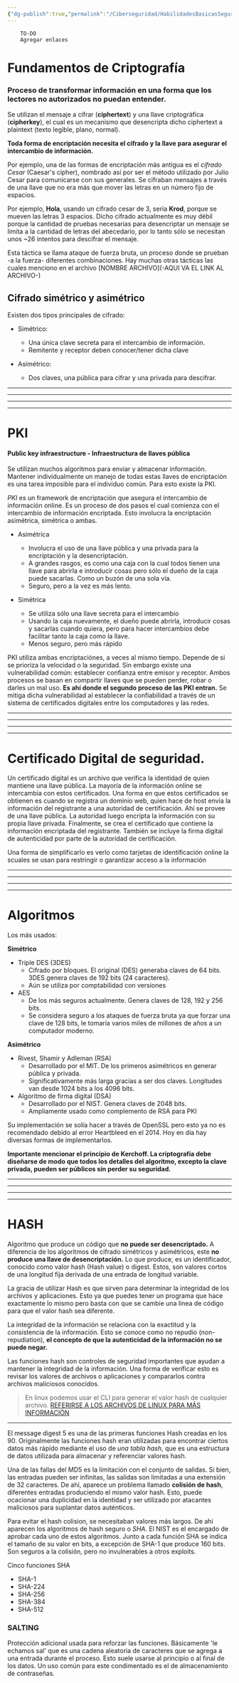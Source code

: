 ```yaml
---
{"dg-publish":true,"permalink":"/Ciberseguridad/HabilidadesBasicasSeguridad/Fundamentos de criptografia/"}
---
```


        TO-DO
        Agregar enlaces

# Fundamentos de Criptografía
### Proceso de transformar información en una forma que los lectores no autorizados no puedan entender.

Se utilizan el mensaje a cifrar (__ciphertext__) y una llave criptográfica (__cipherkey__), el cual es un mecanismo que desencripta dicho ciphertext a plaintext (texto legible, plano, normal).

__Toda forma de encriptación necesita el cifrado y la llave para asegurar el intercambio de información.__

Por ejemplo, una de las formas de encriptación más antigua es el _cifrado Cesar_ (Caesar's cipher), nombrado así por ser el método utilizado por Julio Cesar para comunicarse con sus generales.
Se cifraban mensajes a través de una llave que no era más que mover las letras en un número fijo de espacios.

Por ejemplo, __Hola__, usando un cifrado cesar de 3, sería __Krod__, porque se mueven las letras 3 espacios.
Dicho cifrado actualmente es muy débil porque la cantidad de pruebas necesarias para desencriptar un mensaje se limita a la cantidad de letras del abecedario, por lo tanto sólo se necesitan unos ~26 intentos para descifrar el mensaje.

Esta táctica se llama ataque de fuerza bruta, un proceso donde se prueban -a la fuerza- diferentes combinaciones.
Hay muchas otras tácticas las cuales menciono en el archivo [NOMBRE ARCHIVO](-AQUI VA EL LINK AL ARCHIVO-)

## Cifrado simétrico y asimétrico

Existen dos tipos principales de cifrado:
- Simétrico:
  - Una única clave secreta para el intercambio de información.
  - Remitente y receptor deben conocer/tener dicha clave

- Asimétrico:
   - Dos claves, una pública para cifrar y una privada para descifrar.

---
---
---
---

# PKI
#### Public key infraestructure - Infraestructura de llaves pública

Se utilizan muchos algoritmos para enviar y almacenar información. Mantener individualmente un manejo de todas estas llaves de encriptación es una tarea imposible para el individuo común. Para esto existe la PKI.

_PKI_ es un framework de encriptación que asegura el intercambio de información online.
Es un proceso de dos pasos el cual comienza con el intercambio de información encriptada.
Esto involucra la encriptación asimétrica, simétrica o ambas.

- Asimétrica
  - Involucra el uso de una llave pública y una privada para la encriptación y la desencriptación.
  - A grandes rasgos, es como una caja con la cual todos tienen una llave para abrirla e introducir cosas pero sólo el dueño de la caja puede sacarlas. Como un buzón de una sola vía.
  - Seguro, pero a la vez es más lento.

- Simétrica
  - Se utiliza sólo una llave secreta para el intercambio
  - Usando la caja nuevamente, el dueño puede abrirla, introducir cosas y sacarlas cuando quiera, pero para hacer intercambios debe facilitar tanto la caja como la llave.
  - Menos seguro, pero más rápido

PKI utiliza ambas encriptaciónes, a veces al mismo tiempo. Depende de si se prioriza la velocidad o la seguridad.
Sin embargo existe una vulnerabilidad común: establecer confianza entre emisor y receptor.
Ambos procesos se basan en compartir llaves que se pueden perder, robar o darles un mal uso.
__Es ahí donde el segundo proceso de las PKI entran.__
Se mitiga dicha vulnerabilidad al establecer la confiabilidad a través de un sistema de certificados digitales entre los computadores y las redes.

---
---
---
---

# Certificado Digital de seguridad.

Un certificado digital es un archivo que verifica la identidad de quien mantiene una llave pública. La mayoría de la información online se intercambia con estos certificados.
Una forma en que estos certificados se obtienen es cuando se registra un dominio web, quien hace de host envia la información del registrante a una autoridad de certificación. Ahí se provee de una llave pública. La autoridad luego encripta la información con su propia llave privada. Finalmente, se crea el certificado que contiene la información encriptada del registrante. También se incluye la firma digital de autenticidad por parte de la autoridad de certificación.

Una forma de simplificarlo es verlo como tarjetas de identificación online la scuales se usan para restringir o garantizar acceso a la información


---
---
---
---

# Algoritmos
Los más usados:

**Simétrico**
- Triple DES (3DES)
   - Cifrado por bloques. El original (DES) generaba claves de 64 bits. 3DES genera claves de 192 bits (24 caracteres).
   - Aún se utiliza por comptabilidad con versiones
 - AES
   - De los más seguros actualmente. Genera claves de 128, 192 y 256 bits.
   - Se considera seguro a los ataques de fuerza bruta ya que forzar una clave de 128 bits, le tomaría varios miles de millones de años a un computador moderno.

**Asimétrico**
- Rivest, Shamir y Adleman (RSA)
   - Desarrollado por el MIT. De los primeros asimétricos en generar pública y privada.
   - Significativamente más larga gracias a ser dos claves. Longitudes van desde 1024 bits a los 4096 bits.
- Algoritmo de firma digital (DSA)
   - Desarrollado por el NIST. Genera claves de 2048 bits.
   - Ampliamente usado como complemento de RSA para PKI

Su implementación se solía hacer a través de OpenSSL pero esto ya no es recomendado debido al error Heartbleed en el 2014. 
Hoy en día hay diversas formas de implementarlos.

**Importante mencionar el principio de Kerchoff. La criptografía debe diseñarse de modo que todos los detalles del algoritmo, excepto la clave privada, pueden ser públicos sin perder su seguridad.**

---
---
---
---

# HASH

Algoritmo que produce un código que **no puede ser desencriptado.**
A diferencia de los algoritmos de cifrado simétricos y asimétricos, este **no produce una llave de desencriptación.** Lo que produce, es un identificador, conocido como valor hash (Hash value) o digest. Estos, son valores cortos de una longitud fija derivada de una entrada de longitud variable.

La gracia de utilizar Hash es que sirven para determinar la integridad de los archivos y aplicaciones. Esto ya que puedes tener un programa que hace exactamente lo mismo pero basta con que se cambie una linea de código para que el valor hash sea diferente.

La integridad de la información se relaciona con la exactitud y la consistencia de la información. Esto se conoce como no repudio (non-repudiation), **el concepto de que la autenticidad de la información no se puede negar.**

Las funciones hash son controles de seguridad importantes que ayudan a mantener la integridad de la información.
Una forma de verificar esto es revisar los valores de archivos o aplicaciones y compararlos contra archivos maliciosos conocidos.

>En linux podemos usar el CLI para generar el valor hash de cualquier archivo.
[REFERIRSE A LOS ARCHIVOS DE LINUX PARA MÁS INFORMACIÓN](-AQUIVAELENLACE-)

---

El message digest 5 es una de las primeras funciones Hash creadas en los 90.
Originalmente las funciones hash eran utilizadas para encontrar ciertos datos más rápido mediante el uso de *una tabla hash*, que es una estructura de datos utilizada para almacenar y referenciar valores hash.

Una de las fallas del MD5 es la limitación con el conjunto de salidas. Si bien, las entradas pueden ser infinitas, las salidas son limitadas a una extensión de 32 caracteres. De ahí, aparece un problema llamado **colisión de hash**, diferentes entradas produciendo el mismo valor hash. Esto, puede ocacionar una duplicidad en la identidad y ser utilizado por atacantes maliciosos para suplantar datos auténticos.

Para evitar el hash colision, se necesitaban valores más largos. De ahí aparecen los algoritmos de hash seguro o *SHA*.
El NIST es el encargado de aprobar cada uno de estos algoritmos. Junto a cada función SHA se indica el tamaño de su valor en bits, a excepción de SHA-1 que produce 160 bits.
Son seguros a la colisión, pero no invulnerables a otros exploits.

Cinco funciones SHA

- SHA-1
- SHA-224
- SHA-256
- SHA-384
- SHA-512

### SALTING

Protección adicional usada para reforzar las funciones. Básicamente 'le echamos sal' que es una cadena aleatoria de caracteres que se agrega a una entrada durante el proceso.
Esto suele usarse al principio o al final de los datos. Un uso común para este condimentado es el de almacenamiento de contraseñas.